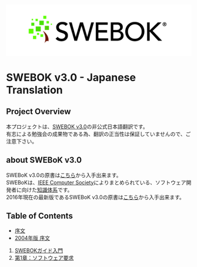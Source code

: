![SWEBOK_logo_v2.jpg](./SWEBOK_logo_v2.jpg)

# SWEBOK v3.0 - Japanese Translation

## Project Overview
本プロジェクトは、[SWEBOK v3.0](https://www.computer.org/web/swebok/v3)の非公式日本語翻訳です。  
有志による勉強会の成果物である為、翻訳の正当性は保証していませんので、ご注意下さい。  

## about SWEBoK v3.0
SWEBoK v3.0の原書は[こちら](https://www.computer.org/web/swebok/index)から入手出来ます。  
SWEBoKは、[IEEE Computer Society](https://www.computer.org/web/guest/)によりまとめられている、ソフトウェア開発者に向けた[知識体系](https://ja.wikipedia.org/wiki/%E7%9F%A5%E8%AD%98%E4%BD%93%E7%B3%BB)です。  
2016年現在の最新版であるSWEBoK v3.0の原書は[こちら](https://www.computer.org/web/swebok/index)から入手出来ます。　　

## Table of Contents
 - [序文](/01__FOREWORD.md)
 - [2004年版 序文](/02__FOREWORD_TO_THE_2004_EDITION.md)
 
1. [SWEBOKガイド入門](/chapter0.md)
2. [第1章：ソフトウェア要求](/chapter1.md)